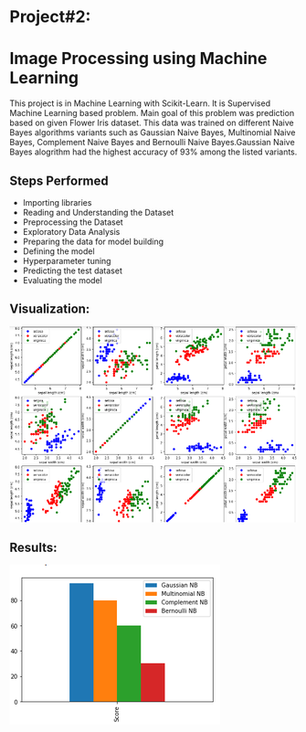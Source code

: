 
# Project#2: 
# Image Processing using Machine Learning

This project is in Machine Learning with Scikit-Learn. It is Supervised Machine Learning based problem. Main goal of this problem was prediction based on given Flower Iris dataset. This data was trained on different Naive Bayes algorithms variants such as Gaussian Naive Bayes, Multinomial Naive Bayes, Complement Naive Bayes and Bernoulli Naive Bayes.Gaussian Naive Bayes alogrithm had the highest accuracy of 93% among the listed variants.


## Steps Performed
- Importing libraries
- Reading and Understanding the Dataset
- Preprocessing the Dataset
- Exploratory Data Analysis
- Preparing the data for model building
- Defining the model
- Hyperparameter tuning
- Predicting the test dataset
- Evaluating the model



## Visualization:

![Visualization](https://github.com/abbasshafi/Projects/blob/main/Naive%20Bayes%20variants%20on%20Iris%20Flower/Screenshot%20from%202022-07-30%2018-05-05.png)



## Results:

![Results](https://github.com/abbasshafi/Projects/blob/main/Naive%20Bayes%20variants%20on%20Iris%20Flower/results.png)

